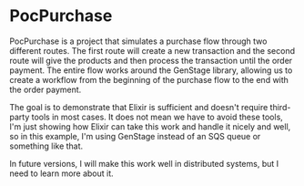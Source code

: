 # PocPurchase

PocPurchase is a project that simulates a purchase flow through two different routes. The first route will create a new transaction and the second route will give the products and then process the transaction until the order payment. The entire flow works around the GenStage library, allowing us to create a workflow from the beginning of the purchase flow to the end with the order payment.

The goal is to demonstrate that Elixir is sufficient and doesn't require third-party tools in most cases. It does not mean we have to avoid these tools, I'm just showing how Elixir can take this work and handle it nicely and well, so in this example, I'm using GenStage instead of an SQS queue or something like that.

In future versions, I will make this work well in distributed systems, but I need to learn more about it.
